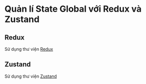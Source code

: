 # Quản lí State Global với Redux và Zustand

## Redux

Sử dụng thư viện [Redux](Manage-State/1.React-Redux.md)
## Zustand

Sử dụng thư viện [Zustand](Manage-State/4.Zustand.md)


